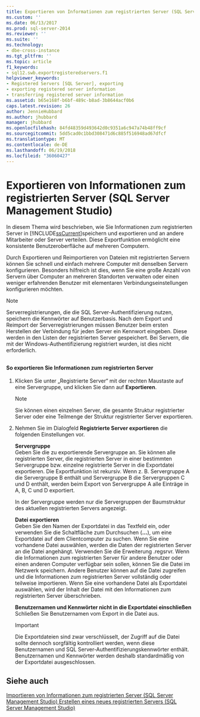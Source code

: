 ```yaml
---
title: Exportieren von Informationen zum registrierten Server (SQL Server Management Studio) | Microsoft-Dokumentation
ms.custom: ''
ms.date: 06/13/2017
ms.prod: sql-server-2014
ms.reviewer: ''
ms.suite: ''
ms.technology:
- dbe-cross-instance
ms.tgt_pltfrm: ''
ms.topic: article
f1_keywords:
- sql12.swb.exportregisteredservers.f1
helpviewer_keywords:
- Registered Servers [SQL Server], exporting
- exporting registered server information
- transferring registered server information
ms.assetid: b65e168f-b6bf-489c-b8ad-3b8644acf0b6
caps.latest.revision: 26
author: JennieHubbard
ms.author: jhubbard
manager: jhubbard
ms.openlocfilehash: 84fd48359d493642d0c9351a6c947a74b48ff9cf
ms.sourcegitcommit: 5dd5cad0c1bbd308471d6c885f516948ad67dfcf
ms.translationtype: MT
ms.contentlocale: de-DE
ms.lasthandoff: 06/19/2018
ms.locfileid: "36060427"
---
```

# <a name="export-registered-server-information-sql-server-management-studio"></a>Exportieren von Informationen zum registrierten Server (SQL Server Management Studio)
  In diesem Thema wird beschrieben, wie Sie Informationen zum registrierten Server in [!INCLUDE[ssCurrent](../../includes/sscurrent-md.md)]speichern und exportieren und an andere Mitarbeiter oder Server verteilen. Diese Exportfunktion ermöglicht eine konsistente Benutzeroberfläche auf mehreren Computern.  
  
 Durch Exportieren und Reimportieren von Dateien mit registrierten Servern können Sie schnell und einfach mehrere Computer mit denselben Servern konfigurieren. Besonders hilfreich ist dies, wenn Sie eine große Anzahl von Servern über Computer an mehreren Standorten verwalten oder einen weniger erfahrenden Benutzer mit elementaren Verbindungseinstellungen konfigurieren möchten.  
  
> [!NOTE]  
>  Serverregistrierungen, die die SQL Server-Authentifizierung nutzen, speichern die Kennwörter auf Benutzerbasis. Nach dem Export und Reimport der Serverregistrierungen müssen Benutzer beim ersten Herstellen der Verbindung für jeden Server ein Kennwort eingeben. Diese werden in den Listen der registrierten Server gespeichert. Bei Servern, die mit der Windows-Authentifizierung registriert wurden, ist dies nicht erforderlich.  
  
##  <a name="SSMSProcedure"></a>  
  
#### <a name="to-export-registered-server-information"></a>So exportieren Sie Informationen zum registrierten Server  
  
1.  Klicken Sie unter „Registrierte Server“ mit der rechten Maustaste auf eine Servergruppe, und klicken Sie dann auf **Exportieren**.  
  
    > [!NOTE]  
    >  Sie können einen einzelnen Server, die gesamte Struktur registrierter Server oder eine Teilmenge der Struktur registrierter Server exportieren.  
  
2.  Nehmen Sie im Dialogfeld **Registrierte Server exportieren** die folgenden Einstellungen vor.  
  
     **Servergruppe**  
     Geben Sie die zu exportierende Servergruppe an. Sie können alle registrierten Server, die registrierten Server in einer bestimmten Servergruppe bzw. einzelne registrierte Server in die Exportdatei exportieren. Die Exportfunktion ist rekursiv. Wenn z. B. Servergruppe A die Servergruppe B enthält und Servergruppe B die Servergruppen C und D enthält, werden beim Export von Servergruppe A alle Einträge in A, B, C und D exportiert.  
  
     In der Servergruppe werden nur die Servergruppen der Baumstruktur des aktuellen registrierten Servers angezeigt.  
  
     **Datei exportieren**  
     Geben Sie den Namen der Exportdatei in das Textfeld ein, oder verwenden Sie die Schaltfläche zum Durchsuchen (**...**), um eine Exportdatei auf dem Clientcomputer zu suchen. Wenn Sie eine vorhandene Datei auswählen, werden die Daten der registrierten Server an die Datei angehängt. Verwenden Sie die Erweiterung .regsrvr. Wenn die Informationen zum registrierten Server für andere Benutzer oder einen anderen Computer verfügbar sein sollen, können Sie die Datei im Netzwerk speichern. Andere Benutzer können auf die Datei zugreifen und die Informationen zum registrierten Server vollständig oder teilweise importieren. Wenn Sie eine vorhandene Datei als Exportdatei auswählen, wird der Inhalt der Datei mit den Informationen zum registrierten Server überschrieben.  
  
     **Benutzernamen und Kennwörter nicht in die Exportdatei einschließen**  
     Schließen Sie Benutzernamen vom Export in die Datei aus.  
  
    > [!IMPORTANT]  
    >  Die Exportdateien sind zwar verschlüsselt, der Zugriff auf die Datei sollte dennoch sorgfältig kontrolliert werden, wenn diese Benutzernamen und SQL Server-Authentifizierungskennwörter enthält. Benutzernamen und Kennwörter werden deshalb standardmäßig von der Exportdatei ausgeschlossen.  
  
## <a name="see-also"></a>Siehe auch  
 [Importieren von Informationen zum registrierten Server &#40;SQL Server Management Studio&#41; ](import-registered-server-information-sql-server-management-studio.md) [Erstellen eines neues registrierten Servers &#40;SQL Server Management Studio&#41;](create-a-new-registered-server-sql-server-management-studio.md)  
  
  